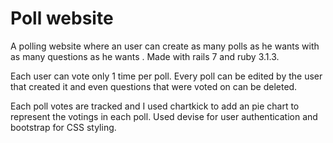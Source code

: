 # Poll website

A polling website where an user can create as many polls as he wants with as many questions as he wants . Made with rails 7 and ruby 3.1.3.

Each user can vote only 1 time per poll. 
Every poll can be edited by the user that created it and even questions that were voted on can be deleted.

Each poll votes are tracked and I used chartkick to add an pie chart to represent the votings in each poll.
Used devise for user authentication and bootstrap for CSS styling.
